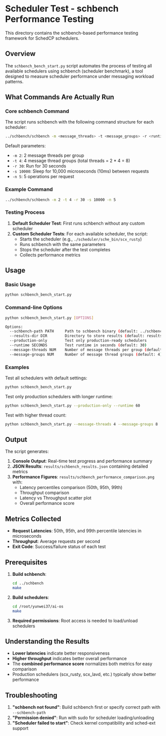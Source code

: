 # Scheduler Test - schbench Performance Testing

This directory contains the schbench-based performance testing framework for SchedCP schedulers.

## Overview

The `schbench_bench_start.py` script automates the process of testing all available schedulers using schbench (scheduler benchmark), a tool designed to measure scheduler performance under messaging workload patterns.

## What Commands Are Actually Run

### Core schbench Command

The script runs schbench with the following command structure for each scheduler:

```bash
../schbench/schbench -m <message_threads> -t <message_groups> -r <runtime> -s <sleeptime> -n <operations>
```

Default parameters:
- `-m 2`: 2 message threads per group
- `-t 4`: 4 message thread groups (total threads = 2 * 4 = 8)
- `-r 30`: Run for 30 seconds
- `-s 10000`: Sleep for 10,000 microseconds (10ms) between requests
- `-n 5`: 5 operations per request

### Example Command
```bash
../schbench/schbench -m 2 -t 4 -r 30 -s 10000 -n 5
```

### Testing Process

1. **Default Scheduler Test**: First runs schbench without any custom scheduler
2. **Custom Scheduler Tests**: For each available scheduler, the script:
   - Starts the scheduler (e.g., `./scheduler/sche_bin/scx_rusty`)
   - Runs schbench with the same parameters
   - Stops the scheduler after the test completes
   - Collects performance metrics

## Usage

### Basic Usage
```bash
python schbench_bench_start.py
```

### Command-line Options
```bash
python schbench_bench_start.py [OPTIONS]

Options:
  --schbench-path PATH     Path to schbench binary (default: ../schbench/schbench)
  --results-dir DIR        Directory to store results (default: results)
  --production-only        Test only production-ready schedulers
  --runtime SECONDS        Test runtime in seconds (default: 30)
  --message-threads NUM    Number of message threads per group (default: 2)
  --message-groups NUM     Number of message thread groups (default: 4)
```

### Examples

Test all schedulers with default settings:
```bash
python schbench_bench_start.py
```

Test only production schedulers with longer runtime:
```bash
python schbench_bench_start.py --production-only --runtime 60
```

Test with higher thread count:
```bash
python schbench_bench_start.py --message-threads 4 --message-groups 8
```

## Output

The script generates:

1. **Console Output**: Real-time test progress and performance summary
2. **JSON Results**: `results/schbench_results.json` containing detailed metrics
3. **Performance Figures**: `results/schbench_performance_comparison.png` with:
   - Latency percentiles comparison (50th, 95th, 99th)
   - Throughput comparison
   - Latency vs Throughput scatter plot
   - Overall performance score

## Metrics Collected

- **Request Latencies**: 50th, 95th, and 99th percentile latencies in microseconds
- **Throughput**: Average requests per second
- **Exit Code**: Success/failure status of each test

## Prerequisites

1. **Build schbench**:
   ```bash
   cd ../schbench
   make
   ```

2. **Build schedulers**:
   ```bash
   cd /root/yunwei37/ai-os
   make
   ```

3. **Required permissions**: Root access is needed to load/unload schedulers

## Understanding the Results

- **Lower latencies** indicate better responsiveness
- **Higher throughput** indicates better overall performance
- The **combined performance score** normalizes both metrics for easy comparison
- Production schedulers (scx_rusty, scx_lavd, etc.) typically show better performance

## Troubleshooting

1. **"schbench not found"**: Build schbench first or specify correct path with `--schbench-path`
2. **"Permission denied"**: Run with sudo for scheduler loading/unloading
3. **"Scheduler failed to start"**: Check kernel compatibility and sched-ext support